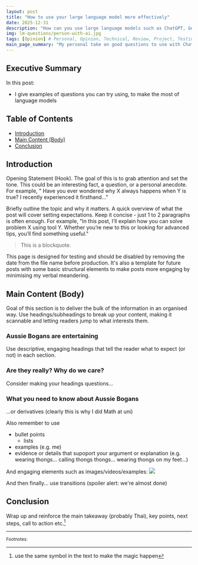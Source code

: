 ```yaml
---
layout: post
title: "How to use your large language model more effectively"
date: 2025-12-31
description: "How can you use large language models such as ChatGPT, Gemini or Claude more effectively? Ask better questions! Here's some tips..."
img: lm-questions/person-with-ai.jpg
tags: [Opinion] # Personal, Opinion, Technical, Review, Project, Testing
main_page_summary: "My personal take on good questions to use with ChatGPT and other language models" # used to explicitly control what is shown on main page; remove to show first 15 words of body content instead
---
```


## Executive Summary

In this post:
* I give examples of questions you can try using, to make the most of language models

## Table of Contents

- [Introduction](#introduction)
- [Main Content (Body)](#main-content-body)
- [Conclusion](#conclusion)

## Introduction

Opening Statement (Hook). The goal of this is to grab attention and set the tone. This could be an interesting fact, a question, or a personal anecdote. For example, " Have you ever wondered why X always happens when Y is true? I recently experienced it firsthand…"

Briefly outline the topic and why it matters. A quick overview of what the post will cover setting expectations. Keep it concise - just 1 to 2 paragraphs is often enough. For example, "In this post, I’ll explain how you can solve problem X using tool Y. Whether you’re new to this or looking for advanced tips, you’ll find something useful."

> This is a blockquote.

This page is designed for testing and should be disabled by removing the date from the file name before production. It's also a template for future posts with some basic structural elements to make posts more engaging by minimising my verbal meandering.

## Main Content (Body)

Goal of this section is to deliver the bulk of the information in an organised way. Use headings/subheadings to break up your content, making it scannable and letting readers jump to what interests them.

### Aussie Bogans are entertaining

Use descriptive, engaging headings that tell the reader what to expect (or not) in each section.

### Are they really? Why do we care?

Consider making your headings questions...

### What you need to know about Aussie Bogans

...or derivatives (clearly this is why I did Math at uni)

Also remember to use
* bullet points
  * lists
* examples (e.g. me)
* evidence or details that supoport your argument or explanation (e.g. wearing thongs... calling thongs thongs... wearing thongs on my feet...)

And engaging elements such as images/videos/examples:
![]({{site.baseurl}}/assets/img/testing/anime_god_4_wide.jpg)

And then finally... use transitions (spoiler alert: we're almost done)

## Conclusion

Wrap up and reinforce the main takeaway (probably Thai), key points, next steps, call to action etc.[^1]

---
<small>Footnotes:</small>

[^1]: use the same symbol in the text to make the magic happen